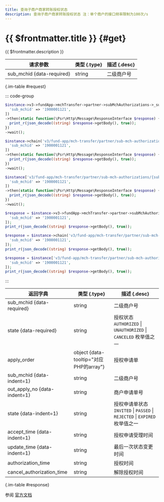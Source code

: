 ```yaml
---
title: 查询子商户商家转账授权状态
description: 查询子商户商家转账授权状态 注：单个商户的接口频率限制为100次/s
---
```


# {{ $frontmatter.title }} {#get}

{{ $frontmatter.description }}

| 请求参数 | 类型 {.type} | 描述 {.desc}
| --- | --- | ---
| sub_mchid {data-required} | string | 二级商户号

{.im-table #request}

::: code-group

```php [异步纯链式]
$instance->v3->fundApp->mchTransfer->partner->subMchAuthorizations->_sub_mchid_->getAsync([
  'sub_mchid' => '1900001121',
])
->then(static function(\Psr\Http\Message\ResponseInterface $response) {
  print_r(json_decode((string) $response->getBody(), true));
})
->wait();
```

```php [异步声明式]
$instance->chain('v3/fund-app/mch-transfer/partner/sub-mch-authorizations/{sub_mchid}')->getAsync([
  'sub_mchid' => '1900001121',
])
->then(static function(\Psr\Http\Message\ResponseInterface $response) {
  print_r(json_decode((string) $response->getBody(), true));
})
->wait();
```

```php [异步属性式]
$instance['v3/fund-app/mch-transfer/partner/sub-mch-authorizations/{sub_mchid}']->getAsync([
  'sub_mchid' => '1900001121',
])
->then(static function(\Psr\Http\Message\ResponseInterface $response) {
  print_r(json_decode((string) $response->getBody(), true));
})
->wait();
```

```php [同步纯链式]
$response = $instance->v3->fundApp->mchTransfer->partner->subMchAuthorizations->_sub_mchid_->get([
  'sub_mchid' => '1900001121',
]);
print_r(json_decode((string) $response->getBody(), true));
```

```php [同步声明式]
$response = $instance->chain('v3/fund-app/mch-transfer/partner/sub-mch-authorizations/{sub_mchid}')->get([
  'sub_mchid' => '1900001121',
]);
print_r(json_decode((string) $response->getBody(), true));
```

```php [同步属性式]
$response = $instance['v3/fund-app/mch-transfer/partner/sub-mch-authorizations/{sub_mchid}']->get([
  'sub_mchid' => '1900001121',
]);
print_r(json_decode((string) $response->getBody(), true));
```

:::

| 返回字典 | 类型 {.type} | 描述 {.desc}
| --- | --- | ---
| sub_mchid {data-required} | string | 二级商户号
| state {data-required} | string | 授权状态<br/>`AUTHORIZED` \| `UNAUTHORIZED` \| `CANCELED` 枚举值之一
| apply_order | object {data-tooltip="对应PHP的array"} | 授权申请单
| sub_mchid {data-indent=1} | string | 二级商户号
| out_apply_no {data-indent=1} | string | 商户申请单号
| state {data-indent=1} | string | 授权申请单状态<br/>`INVITED` \| `PASSED` \| `REJECTED` \| `EXPIRED` 枚举值之一
| accept_time {data-indent=1} | string | 授权申请受理时间
| update_time {data-indent=1} | string | 最后一次状态变更时间
| authorization_time | string | 授权时间
| cancel_authorization_time | string | 解除授权时间

{.im-table #response}

参阅 [官方文档](https://pay.weixin.qq.com/doc/v3/partner/4015469112)

